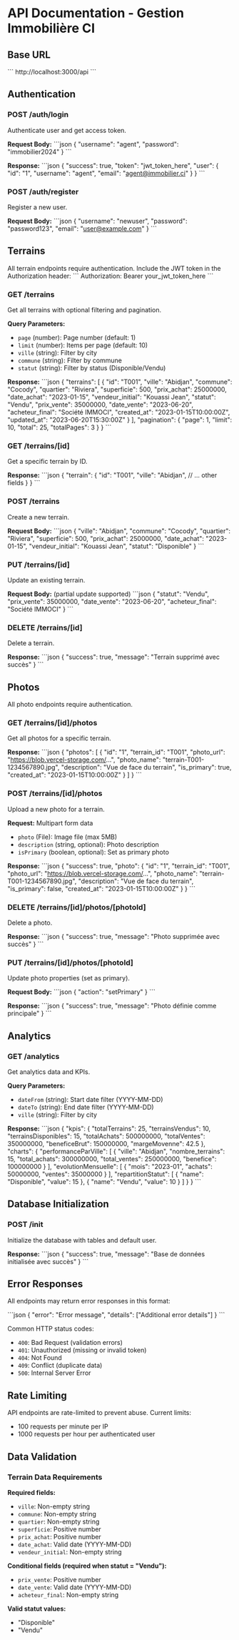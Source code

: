 # API Documentation - Gestion Immobilière CI

## Base URL
\`\`\`
http://localhost:3000/api
\`\`\`

## Authentication

### POST /auth/login
Authenticate user and get access token.

**Request Body:**
\`\`\`json
{
  "username": "agent",
  "password": "immobilier2024"
}
\`\`\`

**Response:**
\`\`\`json
{
  "success": true,
  "token": "jwt_token_here",
  "user": {
    "id": "1",
    "username": "agent",
    "email": "agent@immobilier.ci"
  }
}
\`\`\`

### POST /auth/register
Register a new user.

**Request Body:**
\`\`\`json
{
  "username": "newuser",
  "password": "password123",
  "email": "user@example.com"
}
\`\`\`

## Terrains

All terrain endpoints require authentication. Include the JWT token in the Authorization header:
\`\`\`
Authorization: Bearer your_jwt_token_here
\`\`\`

### GET /terrains
Get all terrains with optional filtering and pagination.

**Query Parameters:**
- `page` (number): Page number (default: 1)
- `limit` (number): Items per page (default: 10)
- `ville` (string): Filter by city
- `commune` (string): Filter by commune
- `statut` (string): Filter by status (Disponible/Vendu)

**Response:**
\`\`\`json
{
  "terrains": [
    {
      "id": "T001",
      "ville": "Abidjan",
      "commune": "Cocody",
      "quartier": "Riviera",
      "superficie": 500,
      "prix_achat": 25000000,
      "date_achat": "2023-01-15",
      "vendeur_initial": "Kouassi Jean",
      "statut": "Vendu",
      "prix_vente": 35000000,
      "date_vente": "2023-06-20",
      "acheteur_final": "Société IMMOCI",
      "created_at": "2023-01-15T10:00:00Z",
      "updated_at": "2023-06-20T15:30:00Z"
    }
  ],
  "pagination": {
    "page": 1,
    "limit": 10,
    "total": 25,
    "totalPages": 3
  }
}
\`\`\`

### GET /terrains/[id]
Get a specific terrain by ID.

**Response:**
\`\`\`json
{
  "terrain": {
    "id": "T001",
    "ville": "Abidjan",
    // ... other fields
  }
}
\`\`\`

### POST /terrains
Create a new terrain.

**Request Body:**
\`\`\`json
{
  "ville": "Abidjan",
  "commune": "Cocody",
  "quartier": "Riviera",
  "superficie": 500,
  "prix_achat": 25000000,
  "date_achat": "2023-01-15",
  "vendeur_initial": "Kouassi Jean",
  "statut": "Disponible"
}
\`\`\`

### PUT /terrains/[id]
Update an existing terrain.

**Request Body:** (partial update supported)
\`\`\`json
{
  "statut": "Vendu",
  "prix_vente": 35000000,
  "date_vente": "2023-06-20",
  "acheteur_final": "Société IMMOCI"
}
\`\`\`

### DELETE /terrains/[id]
Delete a terrain.

**Response:**
\`\`\`json
{
  "success": true,
  "message": "Terrain supprimé avec succès"
}
\`\`\`

## Photos

All photo endpoints require authentication.

### GET /terrains/[id]/photos
Get all photos for a specific terrain.

**Response:**
\`\`\`json
{
  "photos": [
    {
      "id": "1",
      "terrain_id": "T001",
      "photo_url": "https://blob.vercel-storage.com/...",
      "photo_name": "terrain-T001-1234567890.jpg",
      "description": "Vue de face du terrain",
      "is_primary": true,
      "created_at": "2023-01-15T10:00:00Z"
    }
  ]
}
\`\`\`

### POST /terrains/[id]/photos
Upload a new photo for a terrain.

**Request:** Multipart form data
- `photo` (File): Image file (max 5MB)
- `description` (string, optional): Photo description
- `isPrimary` (boolean, optional): Set as primary photo

**Response:**
\`\`\`json
{
  "success": true,
  "photo": {
    "id": "1",
    "terrain_id": "T001",
    "photo_url": "https://blob.vercel-storage.com/...",
    "photo_name": "terrain-T001-1234567890.jpg",
    "description": "Vue de face du terrain",
    "is_primary": false,
    "created_at": "2023-01-15T10:00:00Z"
  }
}
\`\`\`

### DELETE /terrains/[id]/photos/[photoId]
Delete a photo.

**Response:**
\`\`\`json
{
  "success": true,
  "message": "Photo supprimée avec succès"
}
\`\`\`

### PUT /terrains/[id]/photos/[photoId]
Update photo properties (set as primary).

**Request Body:**
\`\`\`json
{
  "action": "setPrimary"
}
\`\`\`

**Response:**
\`\`\`json
{
  "success": true,
  "message": "Photo définie comme principale"
}
\`\`\`

## Analytics

### GET /analytics
Get analytics data and KPIs.

**Query Parameters:**
- `dateFrom` (string): Start date filter (YYYY-MM-DD)
- `dateTo` (string): End date filter (YYYY-MM-DD)
- `ville` (string): Filter by city

**Response:**
\`\`\`json
{
  "kpis": {
    "totalTerrains": 25,
    "terrainsVendus": 10,
    "terrainsDisponibles": 15,
    "totalAchats": 500000000,
    "totalVentes": 350000000,
    "beneficeBrut": 150000000,
    "margeMovenne": 42.5
  },
  "charts": {
    "performanceParVille": [
      {
        "ville": "Abidjan",
        "nombre_terrains": 15,
        "total_achats": 300000000,
        "total_ventes": 250000000,
        "benefice": 100000000
      }
    ],
    "evolutionMensuelle": [
      {
        "mois": "2023-01",
        "achats": 50000000,
        "ventes": 35000000
      }
    ],
    "repartitionStatut": [
      { "name": "Disponible", "value": 15 },
      { "name": "Vendu", "value": 10 }
    ]
  }
}
\`\`\`

## Database Initialization

### POST /init
Initialize the database with tables and default user.

**Response:**
\`\`\`json
{
  "success": true,
  "message": "Base de données initialisée avec succès"
}
\`\`\`

## Error Responses

All endpoints may return error responses in this format:

\`\`\`json
{
  "error": "Error message",
  "details": ["Additional error details"]
}
\`\`\`

Common HTTP status codes:
- `400`: Bad Request (validation errors)
- `401`: Unauthorized (missing or invalid token)
- `404`: Not Found
- `409`: Conflict (duplicate data)
- `500`: Internal Server Error

## Rate Limiting

API endpoints are rate-limited to prevent abuse. Current limits:
- 100 requests per minute per IP
- 1000 requests per hour per authenticated user

## Data Validation

### Terrain Data Requirements

**Required fields:**
- `ville`: Non-empty string
- `commune`: Non-empty string  
- `quartier`: Non-empty string
- `superficie`: Positive number
- `prix_achat`: Positive number
- `date_achat`: Valid date (YYYY-MM-DD)
- `vendeur_initial`: Non-empty string

**Conditional fields (required when statut = "Vendu"):**
- `prix_vente`: Positive number
- `date_vente`: Valid date (YYYY-MM-DD)
- `acheteur_final`: Non-empty string

**Valid statut values:**
- "Disponible"
- "Vendu"
